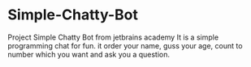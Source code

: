 # Simple-Chatty-Bot
Project Simple Chatty Bot from jetbrains academy
It is a simple programming chat for fun.
it order your name,  guss your age, count to number which you want and ask you a question.
